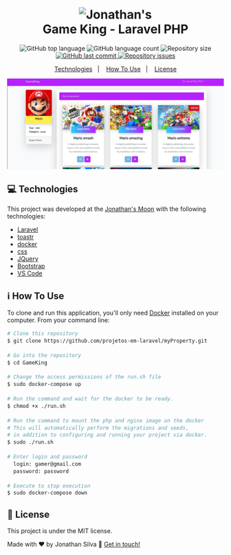 
<h1 align="center">
    <img alt="Jonathan's" src="https://i.pinimg.com/originals/52/1a/fa/521afaada5d1c270249703e2420fbbb3.png" />
    <br>
    Game King - Laravel PHP
</h1>

<p align="center">
  <img alt="GitHub top language" src="https://img.shields.io/github/languages/top/projetos-em-laravel/GameKing.svg">

  <img alt="GitHub language count" src="https://img.shields.io/github/languages/count/projetos-em-laravel/GameKing.svg">

  <img alt="Repository size" src="https://img.shields.io/github/repo-size/projetos-em-laravel/GameKing.svg">
  <a href="https://github.com/projetos-em-laravel/GameKing/commits/master">
    <img alt="GitHub last commit" src="https://img.shields.io/github/last-commit/projetos-em-laravel/GameKing">
  </a>

  <a href="https://github.com/projetos-em-laravel/GameKing/issues">
    <img alt="Repository issues" src="https://img.shields.io/github/issues/projetos-em-laravel/GameKing.svg">
  </a>

<p align="center">
  <a href="#Moon-technologies">Technologies</a>&nbsp;&nbsp;&nbsp;|&nbsp;&nbsp;&nbsp;
  <a href="#information_source-how-to-use">How To Use</a>&nbsp;&nbsp;&nbsp;|&nbsp;&nbsp;&nbsp;
  <a href="#memo-license">License</a>
</p>

<p align="center">
  <img src="https://github.com/JonathansMoon/files/blob/master/images/GameKing.jpg">
</p>

## :computer: Technologies

This project was developed at the [Jonathan's Moon](#) with the following technologies:

-  [Laravel](https://laravel.com/)
-  [toastr](https://github.com/yoeunes/toastr)
-  [docker](https://www.docker.com/)
-  [css](https://developer.mozilla.org/pt-BR/docs/Web/CSS)
-  [JQuery](https://jquery.com/)
-  [Bootstrap](https://getbootstrap.com/)
-  [VS Code][vc]

## :information_source: How To Use

To clone and run this application, you'll only need [Docker](https://www.docker.com/) installed on your computer. From your command line:

```bash
# Clone this repository
$ git clone https://github.com/projetos-em-laravel/myProperty.git

# Go into the repository
$ cd GameKing

# Change the access permissions of the run.sh file
$ sudo docker-compose up

# Run the command and wait for the docker to be ready.
$ chmod +x ./run.sh

# Run the command to mount the php and nginx image on the docker
# This will automatically perform the migrations and seeds, 
# in addition to configuring and running your project via docker.
$ sudo ./run.sh

# Enter login and password
  login: gamer@gmail.com
  password: password

# Execute to stop execution
$ sudo docker-compose down
```

## :memo: License
This project is under the MIT license.

Made with ♥ by Jonathan Silva :wave: [Get in touch!](https://www.linkedin.com/in/jonathan-silva-gomes-53271a168/)

[vc]: https://code.visualstudio.com/
